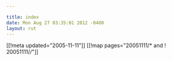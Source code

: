 ```yaml
---

title: index
date: Mon Aug 27 03:35:01 2012 -0400
layout: rut
---
```


[[!meta updated="2005-11-11"]]
[[!map pages="20051111/* and ! 20051111/*/*"]]
